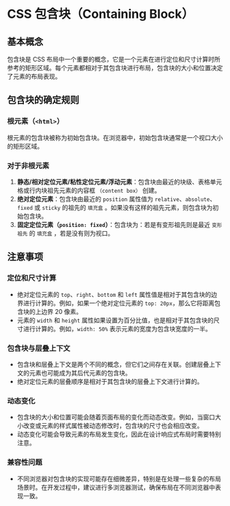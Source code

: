 # CSS 包含块（Containing Block）

## 基本概念
包含块是 CSS 布局中一个重要的概念，它是一个元素在进行定位和尺寸计算时所参考的矩形区域。每个元素都相对于其包含块进行布局，包含块的大小和位置决定了元素的布局表现。

## 包含块的确定规则
### 根元素（`<html>`）
根元素的包含块被称为初始包含块。在浏览器中，初始包含块通常是一个视口大小的矩形区域。

### 对于非根元素
1. **静态/相对定位元素/粘性定位元素/浮动元素**：包含块由最近的块级、表格单元格或行内块祖先元素的内容框 `（content box）` 创建。
2. **绝对定位元素**：包含块由最近的 `position` 属性值为 `relative`、`absolute`、`fixed` 或 `sticky` 的祖先的 `填充盒` 。如果没有这样的祖先元素，则包含块为初始包含块。
3. **固定定位元素（`position: fixed`）**：包含块为：若是有变形祖先则是最近 `变形祖先` 的 `填充盒` ，若是没有则为视口。

## 注意事项
### 定位和尺寸计算
- 绝对定位元素的 `top`、`right`、`bottom` 和 `left` 属性值是相对于其包含块的边界进行计算的。例如，如果一个绝对定位元素的 `top: 20px`，那么它将距离包含块的上边界 20 像素。
- 元素的 `width` 和 `height` 属性如果设置为百分比值，也是相对于其包含块的尺寸进行计算的。例如，`width: 50%` 表示元素的宽度为包含块宽度的一半。

### 包含块与层叠上下文
- 包含块和层叠上下文是两个不同的概念，但它们之间存在关联。创建层叠上下文的元素也可能成为其后代元素的包含块。
- 绝对定位元素的层叠顺序是相对于其包含块的层叠上下文进行计算的。

### 动态变化
- 包含块的大小和位置可能会随着页面布局的变化而动态改变。例如，当窗口大小改变或元素的样式属性被动态修改时，包含块的尺寸也会相应改变。
- 动态变化可能会导致元素的布局发生变化，因此在设计响应式布局时需要特别注意。

### 兼容性问题
- 不同浏览器对包含块的实现可能存在细微差异，特别是在处理一些复杂的布局场景时。在开发过程中，建议进行多浏览器测试，确保布局在不同浏览器中表现一致。